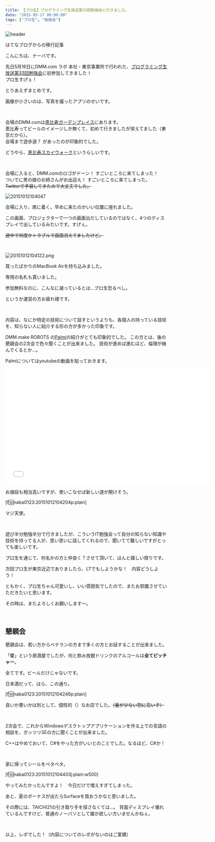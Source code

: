 ```yaml
---
title: 【プロ生】プログラミング生放送第33回勉強会に行きました。
date: "2015-05-17 00:00:00"
tags: ["プロ生", "勉強会"]
---
```


![header](./20151012103932.png)

<div class="alert info">
はてなブログからの移行記事
</div>

こんにちは、ナーバです。

先日5月16日にDMM.com ラボ 本社・東京事業所で行われた、<a href="http://pronama.azurewebsites.net/2015/04/10/pronama-33-at-dmm-com/">プログラミング生放送第33回勉強会</a>に初参加してきました！  
プロ生すげぇ！

とりあえずまとめです。

画像が小さいのは、写真を撮ったアプリのせいです。

&nbsp;

会場のDMM.comは<a href="http://gardenplace.jp/index.html">恵比寿ガーデンプレイス</a>にあります。  
恵比寿ってビールのイメージしか無くて、初めて行きましたが栄えてました（東京だから）。  
会場まで遊歩道？ があったのが印象的でした。

どうやら、<a href="http://gardenplace.jp/access/">恵比寿スカイウォーク</a>というらしいです。

&nbsp;

会場に入ると、DMM.comのロゴがドーン！ すごいところに来てしまった！  
ついでに男の娘のお姉さんがお出迎え！ すごいところに来てしまった。  
<del>Twitterで予習してきたので大丈夫でした。</del>

![20151012104047](./20151012104047.png)

会場に入り、席に着く。早めに来たのかいい位置に座れました。

この画面、プロジェクターで一つの画面出だしているのではなく、4つのディスプレイで出しているみたいです。すげぇ。

<del>途中で何度かトラブルで画面消えてましたけど。</del>

&nbsp;

![20151012104122.png](./20151012104122.png)

買ったばかりのMacBook Airを持ち込みました。

専用の名札も貰いました。

参加無料なのに、こんなに凝っているとは…プロ生恐るべし。

というか運営の方お疲れ様です。

&nbsp;

内容は、なにか特定の技術について話すというよりも、各個人の持っている技術を、知らない人に紹介する形の方が多かった印象です。

DMM.make ROBOTS の<a href="https://robots.dmm.com/robot/palmi">Palmi</a>の紹介がとても印象的でした。
この方とは、後の懇親会の2次会で色々聞くことが出来ました。
技術が進めば進むほど、倫理が絡んでくるとか…。

Palmiについてはyoutubeの動画を貼っておきます。

<div class="embed-youtube">
<iframe width="640" height="360" frameborder="0" allowfullscreen="" src="//www.youtube.com/embed/k3sPpngWFZw"></iframe>
</div>

お値段も相当高いですが、使いこなせば新しい道が開けそう。

[f:id:naba0123:20151012104204p:plain]

マジ天使。

&nbsp;

遊び半分勉強半分で行きましたが、こういうIT勉強会って自分の知らない知識や技術を持ってる人が、思い思いに話してくれるので、聞いてて難しいですがとっても楽しいです。

プロ生を通じて、何名かの方と仲良く？させて頂いて、ほんと嬉しい限りです。

次回プロ生が東京近辺でありましたら、LTでもしようかな！　内容どうしよう！

ともかく、プロ生ちゃん可愛いし、いい雰囲気でしたので、またお邪魔させていただきたいと思います。

その時は、またよろしくお願いします～。

&nbsp;

## 懇親会

懇親会は、若い方からベテランの方まで多くの方とお話することが出来ました。

「響」という居酒屋でしたが、何と飲み放題ドリンクのアルコールは<strong>全てピッチャー</strong>。

全てです。ビールだけじゃないです。

日本酒だって、ほら、この通り。

[f:id:naba0123:20151012104246p:plain]

良いか悪いかは別として、個性的（）なお店でした。<del>（量が少ない割に高いぞ）</del>

&nbsp;

2次会で、これからWindowsデスクトップアプリケーションを作る上での言語の相談を、ガッツリSEの方に聞くことが出来ました。

C++はやめておいて、C#をやった方がいいとのことでした。なるほど、C#か！

&nbsp;

家に帰ってシールをペタペタ。

[f:id:naba0123:20151012104403j:plain:w500]

やってみたかったんですよ！　今日だけで増えすぎてしまった。

あと、夏のボーナスが出たらSurfaceを買おうかなと思いました。

その際には、TAICHI21の引き取り手を探さなくては…。
背面ディスプレイ壊れているんですけど、普通のノーパソとして誰か欲しい方いませんかねぇ。

&nbsp;

以上、レポでした！（内容についてのレポがないのはご愛嬌）
